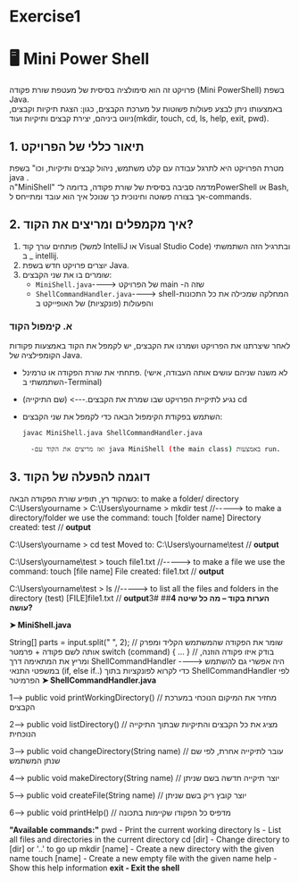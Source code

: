 # Exercise1
# 🖥 Mini Power Shell

פרויקט זה הוא סימולציה בסיסית של מעטפת שורת פקודה (Mini PowerShell) בשפת Java.  
באמצעותו ניתן לבצע פעולות פשוטות על מערכת הקבצים, כגון: הצגת תיקיות וקבצים, ניווט ביניהם, יצירת קבצים ותיקיות ועוד(mkdir, touch, cd, ls, help, exit, pwd).

##  1. תיאור כללי של הפרויקט

מטרת הפרויקט היא לתרגל עבודה עם קלט משתמש, ניהול קבצים ותיקיות, וכו" בשפת java .  
ה"MiniShell" מדמה סביבה בסיסית של שורת פקודה, בדומה ל־PowerShell או Bash, אך בצורה פשוטה וחינוכית כך שנוכל איך הוא עובד ומתייחס ל-commands.

## 2. איך מקמפלים ומריצים את הקוד?

1. פותחים עורך קוד (למשל IntelliJ או Visual Studio Code) ובתרגיל הזה השתמשתי ב _ intellij.
2. יוצרים פרויקט חדש בשפת Java.
3. שומרים בו את שני הקבצים:
   - `MiniShell.java`---->  של הפרויקט main -שזה ה
   - `ShellCommandHandler.java`----> shell-המחלקה שמכילה את כל התכונות והפעולות (פונקציות) של האופייקט ב
  
### א. קימפול הקוד
לאחר שיצרתנו את הפרויקט ושמרנו את הקבצים, יש לקמפל את הקוד באמצעות פקודות הקומפילציה של Java.

- פתחתי את שורת הפקודה או טרמינל. (לא משנה שניהם עושים אותה העבודה, אישי השתמשתי ב-Terminal)
- נגיע לתיקיית הפרויקט שבו שמרת את הקבצים.--->  (שם התיקייה) cd 
- השתמש בפקודת הקימפול הבאה כדי לקמפל את שני הקבצים:
  
  ```bash
  javac MiniShell.java ShellCommandHandler.java
  
    -ואז מריצים את הקוד עם java MiniShell (the main class) באמצעות run.

 ## 3. דוגמה להפעלה של הקוד
 כשהקוד רץ, תופיע שורת הפקודה הבאה: 
                                                                                                                                       to make a folder/ directory
                                                                                                                                                                  C:\Users\yourname > 
                                                                                                                                                                 C:\Users\yourname > mkdir test //-----> to make a directory/folder we use the command: touch [folder name]
Directory created: test // **output**

C:\Users\yourname > cd test
Moved to: C:\Users\yourname\test // **output**

C:\Users\yourname\test > touch file1.txt //-----> to make a file we use the command: touch [file name]
File created: file1.txt  // **output**

C:\Users\yourname\test > ls //-----> to list all the files and folders in the directory (test)
[FILE]file1.txt // **output**3#
##**4️ הערות בקוד – מה כל שיטה עושה?**


 **➤ MiniShell.java**

String[] parts = input.split(" ", 2);   // שומר את הפקודה שהמשתמש הקליד ומפרק אותה לשם פקודה + פרמטר
switch (command) { ... } 
// בודק איזו פקודה הוזנה, ומריץ את המתאימה דרך ShellCommandHandler
----> היה אפשרי גם להשתמש במשפטי התנאי (if, else if..)  כדי לקרוא לפונקציות בתוך ShellCommandHandler לפי הפרמיטר
**➤ ShellCommandHandler.java**


1--> public void printWorkingDirectory() // מחזיר את המיקום הנוכחי במערכת הקבצים

2--> public void listDirectory() // מציג את כל הקבצים והתיקיות שבתוך התיקייה הנוכחית

3--> public void changeDirectory(String name) // עובר לתיקייה אחרת, לפי שם שנתן המשתמש

4--> public void makeDirectory(String name) // יוצר תיקייה חדשה בשם שניתן

5--> public void createFile(String name) // יוצר קובץ ריק בשם שניתן

6--> public void printHelp() // מדפיס כל הפקודו שקיימות בתכונה

**"Available commands:"**
    pwd            - Print the current working directory
    ls             - List all files and directories in the current directory
    cd [dir]       - Change directory to [dir] or '..' to go up
    mkdir [name]   - Create a new directory with the given name
    touch [name]   - Create a new empty file with the given name
    help           - Show this help information
    **exit           - Exit the shell**










  
  
  
  
     
     
   
